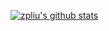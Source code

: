 [![zpliu's github stats](https://github-readme-stats.vercel.app/api?username=zpliu1126&show_icons=true)](https://github.com/zpliu1126)



<!--
### Hi there 👋
**zpliu1126/zpliu** is a ✨ _special_ ✨ repository because its `README.md` (this file) appears on your GitHub profile.

Here are some ideas to get you started:

- 🔭 I’m currently working on ...
- 🌱 I’m currently learning ...
- 👯 I’m looking to collaborate on ...
- 🤔 I’m looking for help with ...
- 💬 Ask me about ...
- 📫 How to reach me: ...
- 😄 Pronouns: ...
- ⚡ Fun fact: ...


![Top Langs](https://github-readme-stats.vercel.app/api/top-langs/?username=Peng-YM&theme=buefy&layout=compact)
-->

